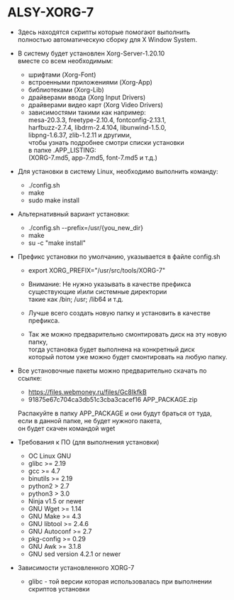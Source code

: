 ﻿# ALSY-XORG-7

* Здесь находятся скрипты которые помогают выполнить  
  полностью автоматическую сборку для X Window System.
  
* В систему будет установлен Xorg-Server-1.20.10   
  вместе со всем необходимым:
    +  шрифтами (Xorg-Font)
    +  встроенными приложениями (Xorg-App)
    +  библиотеками (Xorg-Lib)
    +  драйверами ввода (Xorg Input Drivers)
    +  драйверами видео карт (Xorg Video Drivers)
    +  зависимостями такими как например:  
        mesa-20.3.3, freetype-2.10.4, fontconfig-2.13.1,  
        harfbuzz-2.7.4, libdrm-2.4.104, libunwind-1.5.0,  
        libpng-1.6.37, zlib-1.2.11 и другими,  
        чтобы узнать подробнее смотри списки установки  
        в папке .APP_LISTING:  
        (XORG-7.md5, app-7.md5, font-7.md5 и т.д.)  
       
* Для установки в систему Linux, необходимо выполнить команду:

  +  ./config.sh                              
  +  make         
  +  sudo make install

* Альтернативный вариант установки:

  +  ./config.sh --prefix=/usr/{you_new_dir}
  +  make
  +  su -c "make install"

* Префикс установки по умолчанию, указывается в файле config.sh
  
  +  export XORG_PREFIX="/usr/src/tools/XORG-7"
  
  +  Внимание: Не нужно указывать в качестве префикса  
               существующие и\или системные директории  
               такие как /bin; /usr; /lib64 и т.д. 
  +  Лучше всего создать новую папку и установить в качестве префикса.  
  
  +  Так же можно предварительно смонтировать диск на эту новую папку,  
     тогда установка будет выполнена на конкретный диск  
     который потом уже можно будет смонтировать на любую папку.  
    
* Все установочные пакеты можно предварительно скачать по ссылке:
  
  + https://files.webmoney.ru/files/Gc8IkfkB  
  + 91875e67c704ca3db51c3cba3cacef16  APP_PACKAGE.zip
  
  Распакуйте в папку APP_PACKAGE и они будут браться от туда,  
  если в данной папке, не будет нужного пакета,  
  он будет скачен командой wget  
  
* Требования к ПО (для выполнения установки)
  +  ОС Linux GNU
  +  glibc >= 2.19
  +  gcc >= 4.7
  +  binutils >= 2.19
  +  python2 > 2.7
  +  python3 > 3.0
  +  Ninja v1.5 or newer
  +  GNU Wget >= 1.14
  +  GNU Make >= 4.3
  +  GNU libtool >= 2.4.6
  +  GNU Autoconf >= 2.7
  +  pkg-config >= 0.29
  +  GNU Awk >= 3.1.8
  +  GNU sed version 4.2.1 or newer
 
* Зависимости установленного XORG-7
  +  glibc - той версии которая использовалась при выполнении скриптов установки
